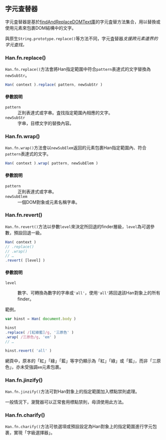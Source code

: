 
 字元査替器 <!-- #find -->
-----------
字元査替器是基於[findAndReplaceDOMText庫][fardt]的字元査替方法集合，用以替換或使用元素來包裹DOM結構中的文字。

[fardt]: https://github.com/padolsey/findAndReplaceDOMText

與原生`String.prototype.replace()`等方法不同，字元査替器*支援跨元素邊界的字元査找。*

### Han.fn.replace()
`Han.fn.replace()`方法會將Han指定範圍中符合`pattern`表達式的文字替換為`newSubStr`。

```javascript
Han( context ).replace( pattern, newSubStr )
```

#### 參數說明
<dl class='parameter'>
<dt><code>pattern</code></dt>  
<dd>正則表達式或字串。査找指定範圍內相應的文字。

<dt><code>newSubStr</code></dt>  
<dd>字串，目標文字的替換內容。
</dl>

### Han.fn.wrap()
`Han.fn.wrap()`方法會以`newSubElem`返回的元素包裹Han指定範圍內、符合`pattern`表達式的文字。

```javascript
Han( context ).wrap( pattern, newSubElem )
```

#### 參數說明
<dl class='parameter'>
<dt><code>pattern</code></dt>
<dd>正則表達式或字串。

<dt><code>newSubElem</code></dt>
<dd>一個DOM對象或元素名稱字串。
</dl>

### Han.fn.revert()
`Han.fn.revert()`方法以參數`level`來決定所回退的finder層級，`level`為可選參數，預設回退一級。

```javascript
Han( context )
// .replace()
// .wrap()
// …
.revert( [level] )
```

#### 參數說明
<dl class='parameter'>
<dt><code>level</code>
<dd>

數字、可轉換為數字的字串或`'all'`，使用`'all'`將回退該Han對象上的所有finder。
</dl>

範例，

```javascript
var hinst = Han( document.body )

hinst
.replace( /[紅綠藍]/g, '三原色' )
.wrap( /三原色/g, 'em' )
// …

hinst.revert( 'all' )
```
網頁中，原本的「紅」「綠」「藍」等字仍顯示為「紅」「綠」或「藍」，而非「三原色」，亦未受強調`em`元素包裹。


### Han.fn.jinzify() 
`Han.fn.jinzify()`方法可對Han對象上的指定範圍加入標點禁則處理。

<div class='info note'>

一般情況下，瀏覽器可以正常套用標點禁則，毋須使用此方法。
</div>

### Han.fn.charify()
`Han.fn.charify()`方法可依選項或預設設定為Han對象上的指定範圍進行字元包裹，實現「字級選擇器」。

